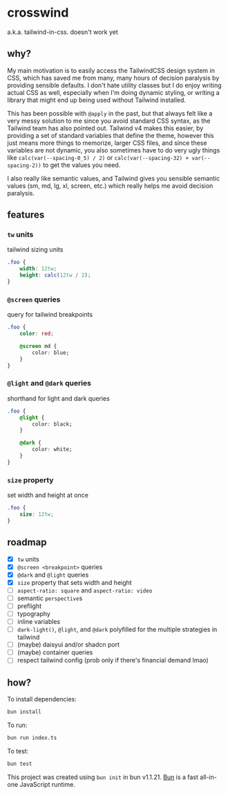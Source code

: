 # crosswind

a.k.a. tailwind-in-css. doesn't work yet

## why?

My main motivation is to easily access the TailwindCSS design system in CSS, which has saved me from many, many hours of decision paralysis by providing sensible defaults. I don't hate utility classes but I do enjoy writing actual CSS as well, especially when I'm doing dynamic styling, or writing a library that might end up being used without Tailwind installed.

This has been possible with `@apply` in the past, but that always felt like a very messy solution to me since you avoid standard CSS syntax, as the Tailwind team has also pointed out. Tailwind v4 makes this easier, by providing a set of standard variables that define the theme, however this just means more things to memorize, larger CSS files, and since these variables are not dynamic, you also sometimes have to do very ugly things like `calc(var(--spacing-0_5) / 2)` or `calc(var(--spacing-32) + var(--spacing-2))` to get the values you need.

I also really like semantic values, and Tailwind gives you sensible semantic values (sm, md, lg, xl, screen, etc.) which really helps me avoid decision paralysis.

## features

### `tw` units

tailwind sizing units

```css
.foo {
    width: 12tw;
    height: calc(12tw / 2);
}
```

### `@screen` queries

query for tailwind breakpoints

```css
.foo {
    color: red;

    @screen md {
        color: blue;
    }
}
```

### `@light` and `@dark` queries

shorthand for light and dark queries

```css
.foo {
    @light {
        color: black;
    }

    @dark {
        color: white;
    }
}
```

### `size` property

set width and height at once

```css
.foo {
    size: 12tw;
}
```

### 

## roadmap
 - [x] `tw` units
 - [x] `@screen <breakpoint>` queries
 - [x] `@dark` and `@light` queries
 - [x] `size` property that sets width and height
 - [ ] `aspect-ratio: square` and `aspect-ratio: video`
 - [ ] semantic `perspective`s
 - [ ] preflight
 - [ ] typography
 - [ ] inline variables
 - [ ] `dark-light()`, `@light`, and `@dark` polyfilled for the multiple strategies in tailwind
 - [ ] (maybe) daisyui and/or shadcn port
 - [ ] (maybe) container queries
 - [ ] respect tailwind config (prob only if there's financial demand lmao)

## how?
To install dependencies:

```bash
bun install
```

To run:

```bash
bun run index.ts
```

To test:
```bash
bun test
```

This project was created using `bun init` in bun v1.1.21. [Bun](https://bun.sh) is a fast all-in-one JavaScript runtime.
